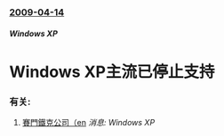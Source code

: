 ### [2009-04-14](/news/2009/04/14/index.md)

##### Windows XP
# Windows XP主流已停止支持




### 有关:

1. [賽門鐵克公司（en](/news/2007/05/23/賽門鐵克公司-en.md) _消息: Windows XP_
